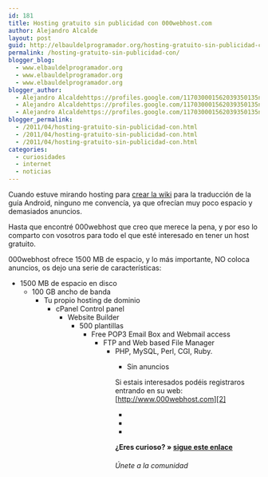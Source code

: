 ```yaml
---
id: 181
title: Hosting gratuito sin publicidad con 000webhost.com
author: Alejandro Alcalde
layout: post
guid: http://elbauldelprogramador.org/hosting-gratuito-sin-publicidad-con-000webhost-com/
permalink: /hosting-gratuito-sin-publicidad-con/
blogger_blog:
  - www.elbauldelprogramador.org
  - www.elbauldelprogramador.org
  - www.elbauldelprogramador.org
blogger_author:
  - Alejandro Alcaldehttps://profiles.google.com/117030001562039350135noreply@blogger.com
  - Alejandro Alcaldehttps://profiles.google.com/117030001562039350135noreply@blogger.com
  - Alejandro Alcaldehttps://profiles.google.com/117030001562039350135noreply@blogger.com
blogger_permalink:
  - /2011/04/hosting-gratuito-sin-publicidad-con.html
  - /2011/04/hosting-gratuito-sin-publicidad-con.html
  - /2011/04/hosting-gratuito-sin-publicidad-con.html
categories:
  - curiosidades
  - internet
  - noticias
---
```

Cuando estuve mirando hosting para [crear la wiki][1] para la traducción de la guía Android, ninguno me convencía, ya que ofrecían muy poco espacio y demasiados anuncios.

Hasta que encontré 000webhost que creo que merece la pena, y por eso lo comparto con vosotros para todo el que esté interesado en tener un host gratuito.

000webhost ofrece 1500 MB de espacio, y lo más importante, NO coloca anuncios, os dejo una serie de características:

  
<!--more-->

  * 1500 MB de espacio en disco 
      * 100 GB ancho de banda 
          * Tu propio hosting de dominio 
              * cPanel Control panel 
                  * Website Builder 
                      * 500 plantillas 
                          * Free POP3 Email Box and Webmail access 
                              * FTP and Web based File Manager 
                                  * PHP, MySQL, Perl, CGI, Ruby. 
                                      * Sin anuncios </ul> 
                                        Si estais interesados podéis registraros entrando en su web: [http://www.000webhost.com][2]
                                        
                                        <div class="sharedaddy">
                                          <div class="sd-content">
                                            <ul>
                                              <li>
                                                <a class="hastip" rel="nofollow" href="http://twitter.com/home?status=Hosting gratuito sin publicidad con 000webhost.com+http://elbauldelprogramador.com/hosting-gratuito-sin-publicidad-con/+V%C3%ADa+%40elbaulp" onclick="javascript:window.open(this.href, '', 'menubar=no,toolbar=no,resizable=yes,scrollbars=yes,height=600,width=600');return false;" title="Compartir en Twitter" target="_blank"><span class="iconbox-title"><i class="icon-twitter icon-2x"></i></span></a>
                                              </li>
                                              <li>
                                                <a class="hastip" rel="nofollow" href="http://www.facebook.com/sharer.php?u=http://elbauldelprogramador.com/hosting-gratuito-sin-publicidad-con/&t=Hosting gratuito sin publicidad con 000webhost.com+http://elbauldelprogramador.com/hosting-gratuito-sin-publicidad-con/+V%C3%ADa+%40elbaulp" onclick="javascript:window.open(this.href, '', 'menubar=no,toolbar=no,resizable=yes,scrollbars=yes,height=600,width=600');return false;" title="Compartir en Facebook" target="_blank"><span class="iconbox-title"><i class="icon-facebook icon-2x"></i></span></a>
                                              </li>
                                              <li>
                                                <a class="hastip" rel="nofollow" href="https://plus.google.com/share?url=Hosting gratuito sin publicidad con 000webhost.com+http://elbauldelprogramador.com/hosting-gratuito-sin-publicidad-con/+V%C3%ADa+%40elbaulp" onclick="javascript:window.open(this.href, '', 'menubar=no,toolbar=no,resizable=yes,scrollbars=yes,height=600,width=600');return false;" title="Compartir en G+" target="_blank"><span class="iconbox-title"><i class="icon-google-plus icon-2x"></i></span></a>
                                              </li>
                                            </ul>
                                          </div>
                                        </div>
                                        
                                        <span id="socialbottom" class="highlight style-2">
                                        
                                        <p>
                                          <strong>¿Eres curioso? » <a onclick="javascript:_gaq.push(['_trackEvent','random','click-random']);" href="/index.php?random=1">sigue este enlace</a></strong>
                                        </p>
                                        
                                        <h6>
                                          Únete a la comunidad
                                        </h6>
                                        
                                        <div class="iconsc hastip" title="2240 seguidores">
                                          <a href="http://twitter.com/elbaulp" target="_blank"><i class="icon-twitter"></i></a>
                                        </div>
                                        
                                        <div class="iconsc hastip" title="2452 fans">
                                          <a href="http://facebook.com/elbauldelprogramador" target="_blank"><i class="icon-facebook"></i></a>
                                        </div>
                                        
                                        <div class="iconsc hastip" title="0 +1s">
                                          <a href="http://plus.google.com/+Elbauldelprogramador" target="_blank"><i class="icon-google-plus"></i></a>
                                        </div>
                                        
                                        <div class="iconsc hastip" title="Repositorios">
                                          <a href="http://github.com/algui91" target="_blank"><i class="icon-github"></i></a>
                                        </div>
                                        
                                        <div class="iconsc hastip" title="Feed RSS">
                                          <a href="http://elbauldelprogramador.com/feed" target="_blank"><i class="icon-rss"></i></a>
                                        </div></span>

 [1]: http://elbauldelprogramador.com/nueva-metodologia-para-la-traduccion-de/
 [2]: http://www.000webhost.com/442716.html